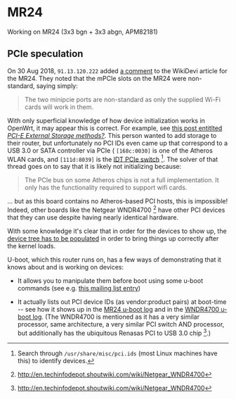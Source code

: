 # MR24
Working on MR24 (3x3 bgn + 3x3 abgn, APM82181)

## PCIe speculation
On 30 Aug 2018, `91.13.120.222` added [a comment](https://wikidevi.com/w/index.php?title=Cisco_Meraki_MR24&diff=162611&oldid=149198) to the WikiDevi article for the MR24. They noted that the mPCIe slots on the MR24 were non-standard, saying simply:

> The two minipcie ports are non-standard as only the supplied Wi-Fi cards will work in them.

With only superficial knowledge of how device initialization works in OpenWrt, it may appear this is correct. For example, see [this post entitlted *PCI-E External Storage methods?*](https://forum.openwrt.org/t/pci-e-external-storage-methods/41351). This person wanted to add storage to their router, but unfortunately no PCI IDs even came up that correspond to a USB 3.0 or SATA controller via PCIe ( `[168c:0030]` is one of the Atheros WLAN cards, and `[111d:8039]` is the [IDT PCIe switch](https://html.alldatasheet.com/html-pdf/198622/IDT/89HPES3T3/56/1/89HPES3T3.html) [^hint-pci-ids]. The solver of that thread goes on to say that it is likely not initializing because:

> The PCIe bus on some Atheros chips is not a full implementation. It only has the functionality required to support wifi cards.

... but as this board contains no Atheros-based PCI hosts, this is impossible! Indeed, other boards like the Netgear WNDR4700 [^tech-renasas] have other PCI devices that they can use despite having nearly identical hardware.

With some knowledge it's clear that in order for the devices to show up, the [device tree has to be populated](https://openwrt.org/docs/guide-developer/defining-firmware-partitions) in order to bring things up correctly after the kernel loads.

U-boot, which this router runs on, has a few ways of demonstrating that it knows about and is working on devices:

- It allows you to manipulate them before boot using some u-boot commands (see e.g. [this mailing list entry](https://lists.denx.de/pipermail/u-boot/2009-March/048565.html))

- It actually lists out PCI device IDs (as vendor:product pairs) at boot-time -- see how it shows up in the [MR24 u-boot log](https://openwrt.org/toh/meraki/mr24) and in the [WNDR4700 u-boot log](https://openwrt.org/toh/netgear/wndr4700). (The WNDR4700 is mentioned as it has a very similar processor, same architecture, a very similar PCI switch AND processor, but additionally has the ubiquitous Renasas PCI to USB 3.0 chip [^tech-renasas].)

[^tech-renasas]: http://en.techinfodepot.shoutwiki.com/wiki/Netgear_WNDR4700

[^hint-pci-ids]: Search through `/usr/share/misc/pci.ids` (most Linux machines have this) to identify devices.
